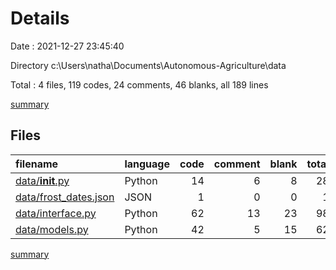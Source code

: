 # Details

Date : 2021-12-27 23:45:40

Directory c:\Users\natha\Documents\Autonomous-Agriculture\data

Total : 4 files,  119 codes, 24 comments, 46 blanks, all 189 lines

[summary](results.md)

## Files
| filename | language | code | comment | blank | total |
| :--- | :--- | ---: | ---: | ---: | ---: |
| [data/__init__.py](/data/__init__.py) | Python | 14 | 6 | 8 | 28 |
| [data/frost_dates.json](/data/frost_dates.json) | JSON | 1 | 0 | 0 | 1 |
| [data/interface.py](/data/interface.py) | Python | 62 | 13 | 23 | 98 |
| [data/models.py](/data/models.py) | Python | 42 | 5 | 15 | 62 |

[summary](results.md)